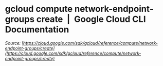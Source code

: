 # gcloud compute network-endpoint-groups create  |  Google Cloud CLI Documentation

*Source: [https://cloud.google.com/sdk/gcloud/reference/compute/network-endpoint-groups/create](https://cloud.google.com/sdk/gcloud/reference/compute/network-endpoint-groups/create)*